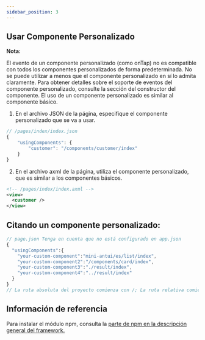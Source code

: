 ```yaml
---
sidebar_position: 3
---
```


## Usar Componente Personalizado

**Nota:**

El evento de un componente personalizado (como onTap) no es compatible con todos los componentes personalizados de forma predeterminada. No se puede utilizar a menos que el componente personalizado en sí lo admita claramente. Para obtener detalles sobre el soporte de eventos del componente personalizado, consulte la sección del constructor del componente. El uso de un componente personalizado es similar al componente básico.

1. En el archivo JSON de la página, especifique el componente personalizado que se va a usar.

```js
// /pages/index/index.json
{
    "usingComponents": {
        "customer": "/components/customer/index"
    }
}
```

2. En el archivo axml de la página, utiliza el componente personalizado, que es similar a los componentes básicos.

```xml
<!-- /pages/index/index.axml -->
<view>
  <customer />
</view>
```

## Citando un componente personalizado:

```js
// page.json Tenga en cuenta que no está configurado en app.json
{
  "usingComponents":{
    "your-custom-component":"mini-antui/es/list/index",
    "your-custom-component2":"/components/card/index",
    "your-custom-component3":"./result/index",
    "your-custom-component4":"../result/index"
  }
}
// La ruta absoluta del proyecto comienza con /; La ruta relativa comienza con ./ o ../; La ruta NPM no comienza con /
```

## Información de referencia

Para instalar el módulo npm, consulta la [parte de npm en la descripción general del framework.](/)